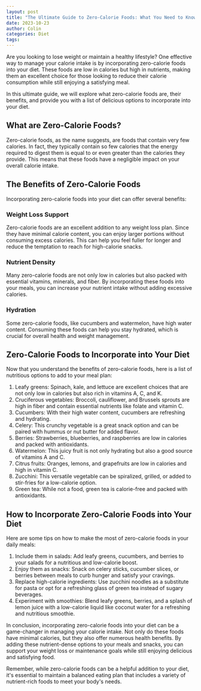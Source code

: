 ```yaml
---
layout: post
title: "The Ultimate Guide to Zero-Calorie Foods: What You Need to Know"
date: 2023-10-23
author: Colin
categories: Diet
tags: 
---
```


Are you looking to lose weight or maintain a healthy lifestyle? One effective way to manage your calorie intake is by incorporating zero-calorie foods into your diet. These foods are low in calories but high in nutrients, making them an excellent choice for those looking to reduce their calorie consumption while still enjoying a satisfying meal.

In this ultimate guide, we will explore what zero-calorie foods are, their benefits, and provide you with a list of delicious options to incorporate into your diet.

## What are Zero-Calorie Foods?

Zero-calorie foods, as the name suggests, are foods that contain very few calories. In fact, they typically contain so few calories that the energy required to digest them is equal to or even greater than the calories they provide. This means that these foods have a negligible impact on your overall calorie intake.

## The Benefits of Zero-Calorie Foods

Incorporating zero-calorie foods into your diet can offer several benefits:

### Weight Loss Support

Zero-calorie foods are an excellent addition to any weight loss plan. Since they have minimal calorie content, you can enjoy larger portions without consuming excess calories. This can help you feel fuller for longer and reduce the temptation to reach for high-calorie snacks.

### Nutrient Density

Many zero-calorie foods are not only low in calories but also packed with essential vitamins, minerals, and fiber. By incorporating these foods into your meals, you can increase your nutrient intake without adding excessive calories.

### Hydration

Some zero-calorie foods, like cucumbers and watermelon, have high water content. Consuming these foods can help you stay hydrated, which is crucial for overall health and weight management.

## Zero-Calorie Foods to Incorporate into Your Diet

Now that you understand the benefits of zero-calorie foods, here is a list of nutritious options to add to your meal plan:

1. Leafy greens: Spinach, kale, and lettuce are excellent choices that are not only low in calories but also rich in vitamins A, C, and K.
2. Cruciferous vegetables: Broccoli, cauliflower, and Brussels sprouts are high in fiber and contain essential nutrients like folate and vitamin C.
3. Cucumbers: With their high water content, cucumbers are refreshing and hydrating.
4. Celery: This crunchy vegetable is a great snack option and can be paired with hummus or nut butter for added flavor.
5. Berries: Strawberries, blueberries, and raspberries are low in calories and packed with antioxidants.
6. Watermelon: This juicy fruit is not only hydrating but also a good source of vitamins A and C.
7. Citrus fruits: Oranges, lemons, and grapefruits are low in calories and high in vitamin C.
8. Zucchini: This versatile vegetable can be spiralized, grilled, or added to stir-fries for a low-calorie option.
9. Green tea: While not a food, green tea is calorie-free and packed with antioxidants.

## How to Incorporate Zero-Calorie Foods into Your Diet

Here are some tips on how to make the most of zero-calorie foods in your daily meals:

1. Include them in salads: Add leafy greens, cucumbers, and berries to your salads for a nutritious and low-calorie boost.
2. Enjoy them as snacks: Snack on celery sticks, cucumber slices, or berries between meals to curb hunger and satisfy your cravings.
3. Replace high-calorie ingredients: Use zucchini noodles as a substitute for pasta or opt for a refreshing glass of green tea instead of sugary beverages.
4. Experiment with smoothies: Blend leafy greens, berries, and a splash of lemon juice with a low-calorie liquid like coconut water for a refreshing and nutritious smoothie.

In conclusion, incorporating zero-calorie foods into your diet can be a game-changer in managing your calorie intake. Not only do these foods have minimal calories, but they also offer numerous health benefits. By adding these nutrient-dense options to your meals and snacks, you can support your weight loss or maintenance goals while still enjoying delicious and satisfying food.

Remember, while zero-calorie foods can be a helpful addition to your diet, it's essential to maintain a balanced eating plan that includes a variety of nutrient-rich foods to meet your body's needs.